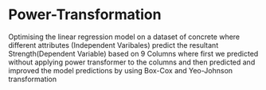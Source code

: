 # Power-Transformation

Optimising the linear regression model on a dataset of concrete where 
different attributes (Independent Varibales) predict the resultant 
Strength(Dependent Variable)  based on 9 Columns where first we 
predicted without applying  power transformer to the columns and 
then predicted and improved the model predictions by using Box-Cox and Yeo-Johnson transformation
